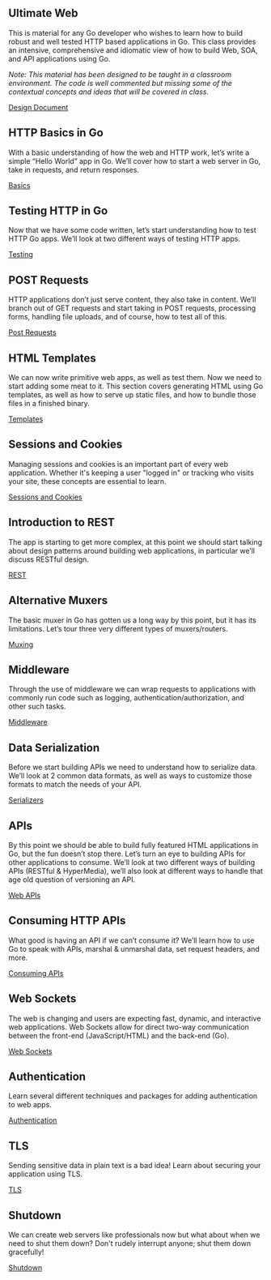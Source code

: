 ## Ultimate Web

This is material for any Go developer who wishes to learn how to build robust
and well tested HTTP based applications in Go. This class provides an intensive,
comprehensive and idiomatic view of how to build Web, SOA, and API applications
using Go.

*Note: This material has been designed to be taught in a classroom environment.
The code is well commented but missing some of the contextual concepts and ideas
that will be covered in class.*

[Design Document](../../web/README.md)

## HTTP Basics in Go

With a basic understanding of how the web and HTTP work, let’s write a simple
“Hello World” app in Go. We’ll cover how to start a web server in Go, take in
requests, and return responses.

[Basics](../../web/basics/README.md)

## Testing HTTP in Go

Now that we have some code written, let’s start understanding how to test HTTP
Go apps. We’ll look at two different ways of testing HTTP apps.

[Testing](../../web/testing/README.md)

## POST Requests

HTTP applications don’t just serve content, they also take in content. We’ll
branch out of GET requests and start taking in POST requests, processing forms,
handling file uploads, and of course, how to test all of this.

[Post Requests](../../web/posts/README.md)

## HTML Templates

We can now write primitive web apps, as well as test them. Now we need to start
adding some meat to it. This section covers generating HTML using Go templates,
as well as how to serve up static files, and how to bundle those files in a
finished binary.

[Templates](../../web/templates/README.md)

## Sessions and Cookies

Managing sessions and cookies is an important part of every web application.
Whether it's keeping a user "logged in" or tracking who visits your site, these
concepts are essential to learn.

[Sessions and Cookies](../../web/sessions_cookies/README.md)

## Introduction to REST

The app is starting to get more complex, at this point we should start talking
about design patterns around building web applications, in particular we’ll
discuss RESTful design.

[REST](../../web/rest/README.md)

## Alternative Muxers

The basic muxer in Go has gotten us a long way by this point, but it has its
limitations. Let’s tour three very different types of muxers/routers.

[Muxing](../../web/muxers/README.md)

## Middleware

Through the use of middleware we can wrap requests to applications with commonly
run code such as logging, authentication/authorization, and other such tasks.

[Middleware](../../web/middleware/README.md)

## Data Serialization

Before we start building APIs we need to understand how to serialize data. We’ll
look at 2 common data formats, as well as ways to customize those formats to
match the needs of your API.

[Serializers](../../web/serializers/README.md)

## APIs

By this point we should be able to build fully featured HTML applications in Go,
but the fun doesn’t stop there. Let’s turn an eye to building APIs for other
applications to consume. We’ll look at two different ways of building APIs
(RESTful & HyperMedia), we’ll also look at different ways to handle that age old
question of versioning an API.

[Web APIs](../../web/apis/README.md)

## Consuming HTTP APIs

What good is having an API if we can’t consume it? We’ll learn how to use Go to
speak with APIs, marshal & unmarshal data, set request headers, and more.

[Consuming APIs](../../web/consuming/README.md)

## Web Sockets

The web is changing and users are expecting fast, dynamic, and interactive web
applications. Web Sockets allow for direct two-way communication between the
front-end (JavaScript/HTML) and the back-end (Go).

[Web Sockets](../../web/sockets/README.md)

## Authentication

Learn several different techniques and packages for adding authentication to web
apps.

[Authentication](../../web/auth/README.md)

## TLS

Sending sensitive data in plain text is a bad idea! Learn about securing your
application using TLS.

[TLS](../../web/tls/README.md)

## Shutdown

We can create web servers like professionals now but what about when we need to
shut them down? Don't rudely interrupt anyone; shut them down gracefully!

[Shutdown](../../web/shutdown/README.md)
